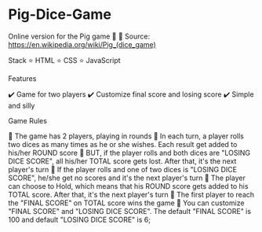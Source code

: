 # Pig-Dice-Game
Online version for the Pig game 🐷 🎲
Source: https://en.wikipedia.org/wiki/Pig_(dice_game)


Stack
⭐ HTML
⭐ CSS
⭐ JavaScript

Features

✔️ Game for two players
✔️ Customize final score and losing score
✔️ Simple and silly

Game Rules

🎲 The game has 2 players, playing in rounds
🎲 In each turn, a player rolls two dices as many times as he or she wishes. Each result get added to his/her ROUND score
🎲 BUT, if the player rolls and both dices are "LOSING DICE SCORE", all his/her TOTAL score gets lost. After that, it's the next player's turn
🎲 If the player rolls and one of two dices is "LOSING DICE SCORE", he/she get no scores and it's the next player's turn
🎲 The player can choose to Hold, which means that his ROUND score gets added to his TOTAL score. After that, it's the next player's turn
🎲 The first player to reach the "FINAL SCORE" on TOTAL score wins the game
🎲 You can customize "FINAL SCORE" and "LOSING DICE SCORE". The default "FINAL SCORE" is 100 and default "LOSING DICE SCORE" is 6;

